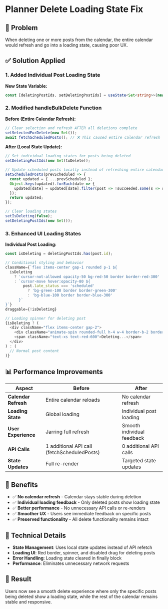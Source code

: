 # Planner Delete Loading State Fix

## 🚨 Problem
When deleting one or more posts from the calendar, the entire calendar would refresh and go into a loading state, causing poor UX.

## ✅ Solution Applied

### 1. Added Individual Post Loading State
**New State Variable:**
```typescript
const [deletingPostIds, setDeletingPostIds] = useState<Set<string>>(new Set());
```

### 2. Modified handleBulkDelete Function
**Before (Entire Calendar Refresh):**
```typescript
// Clear selection and refresh AFTER all deletions complete
setSelectedForDelete(new Set());
await fetchScheduledPosts(); // ❌ This caused entire calendar refresh
```

**After (Local State Update):**
```typescript
// Set individual loading states for posts being deleted
setDeletingPostIds(new Set(toDelete));

// Update scheduled posts locally instead of refreshing entire calendar
setScheduledPosts(prevScheduled => {
  const updated = { ...prevScheduled };
  Object.keys(updated).forEach(date => {
    updated[date] = updated[date].filter(post => !succeeded.some(s => s.postId === post.id));
  });
  return updated;
});

// Clear loading states
setIsDeleting(false);
setDeletingPostIds(new Set());
```

### 3. Enhanced UI Loading States
**Individual Post Loading:**
```typescript
const isDeleting = deletingPostIds.has(post.id);

// Conditional styling and behavior
className={`flex items-center gap-1 rounded p-1 ${
  isDeleting 
    ? 'cursor-not-allowed opacity-50 bg-red-50 border border-red-300' 
    : `cursor-move hover:opacity-80 ${
        post.late_status === 'scheduled' 
          ? 'bg-green-100 border border-green-300' 
          : 'bg-blue-100 border border-blue-300'
      }`
}`}
draggable={!isDeleting}

// Loading spinner for deleting post
{isDeleting ? (
  <div className="flex items-center gap-2">
    <div className="animate-spin rounded-full h-4 w-4 border-b-2 border-red-600"></div>
    <span className="text-xs text-red-600">Deleting...</span>
  </div>
) : (
  // Normal post content
)}
```

## 📊 Performance Improvements

| Aspect | Before | After |
|--------|--------|-------|
| **Calendar Refresh** | Entire calendar reloads | No calendar refresh |
| **Loading State** | Global loading | Individual post loading |
| **User Experience** | Jarring full refresh | Smooth individual feedback |
| **API Calls** | 1 additional API call (fetchScheduledPosts) | 0 additional API calls |
| **State Updates** | Full re-render | Targeted state updates |

## 🎯 Benefits
- ✅ **No calendar refresh** - Calendar stays stable during deletion
- ✅ **Individual loading feedback** - Only deleted posts show loading state
- ✅ **Better performance** - No unnecessary API calls or re-renders
- ✅ **Smoother UX** - Users see immediate feedback on specific posts
- ✅ **Preserved functionality** - All delete functionality remains intact

## 🔧 Technical Details
- **State Management**: Uses local state updates instead of API refetch
- **Loading UI**: Red border, spinner, and disabled drag for deleting posts
- **Error Handling**: Loading state cleared in finally block
- **Performance**: Eliminates unnecessary network requests

## 📝 Result
Users now see a smooth delete experience where only the specific posts being deleted show a loading state, while the rest of the calendar remains stable and responsive.
